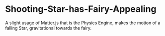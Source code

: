# Shooting-Star-has-Fairy-Appealing
A slight usage of Matter.js that is the Physics Engine, makes the motion of a falling Star, gravitational towards the fairy.
